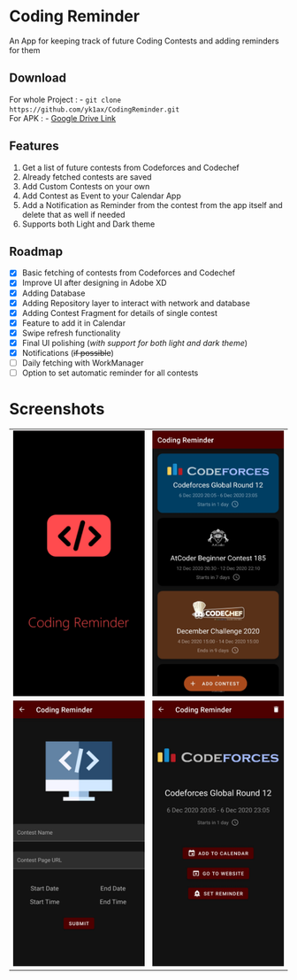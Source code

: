 # Coding Reminder
An App for keeping track of future Coding Contests and adding reminders for them

## Download
For whole Project : - `git clone https://github.com/yk1ax/CodingReminder.git`\
For APK : - [Google Drive Link](https://drive.google.com/drive/folders/1zhwiB3C1yJ3uTkWLCw2QGSK6jpUJSfOl?usp=sharing)

## Features
1.  Get a list of future contests from Codeforces and Codechef
2.  Already fetched contests are saved
3.  Add Custom Contests on your own
4.  Add Contest as Event to your Calendar App
5.  Add a Notification as Reminder from the contest from the app itself and delete that as well if needed
6.  Supports both Light and Dark theme

## Roadmap
- [x] Basic fetching of contests from Codeforces and Codechef
- [x] Improve UI after designing in Adobe XD
- [x] Adding Database
- [x] Adding Repository layer to interact with network and database
- [x] Adding Contest Fragment for details of single contest
- [x] Feature to add it in Calendar
- [x] Swipe refresh functionality
- [x] Final UI polishing (_with support for both light and dark theme_)
- [x] Notifications (~~if possible~~)
- [ ] Daily fetching with WorkManager
- [ ] Option to set automatic reminder for all contests

# Screenshots
<table>
   <tr>
      <td><img src="images/01.jpg" height = "480" width="270"></td>
      <td><img src="images/02.jpg" height = "480" width="270"></td>
  </tr>
   <tr>
      <td><img src="images/03.jpg" height = "480" width="270"></td>
      <td><img src="images/04.jpg" height = "480" width="270"></td>   
  </tr>
</table>